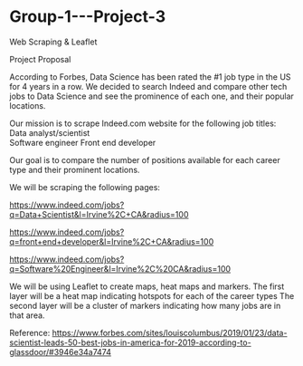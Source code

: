 # Group-1---Project-3
Web Scraping &amp; Leaflet

Project Proposal

According to Forbes, Data Science has been rated the #1 job type in the US for 4 years in a row. We decided to search Indeed and compare other tech jobs to Data Science and see the prominence of each one, and their popular locations.

Our mission is to scrape Indeed.com website for the following job titles: 
Data analyst/scientist  
Software engineer 
Front end developer 

Our goal is to compare the number of positions available for each career type and their prominent locations. 

We will be scraping the following pages:

https://www.indeed.com/jobs?q=Data+Scientist&l=Irvine%2C+CA&radius=100

https://www.indeed.com/jobs?q=front+end+developer&l=Irvine%2C+CA&radius=100

https://www.indeed.com/jobs?q=Software%20Engineer&l=Irvine%2C%20CA&radius=100

We will be using Leaflet to create maps, heat maps and markers. 
The first layer will be a heat map indicating hotspots for each of the career types
The second layer will be a cluster of markers indicating how many jobs are in that area. 


Reference: https://www.forbes.com/sites/louiscolumbus/2019/01/23/data-scientist-leads-50-best-jobs-in-america-for-2019-according-to-glassdoor/#3946e34a7474
